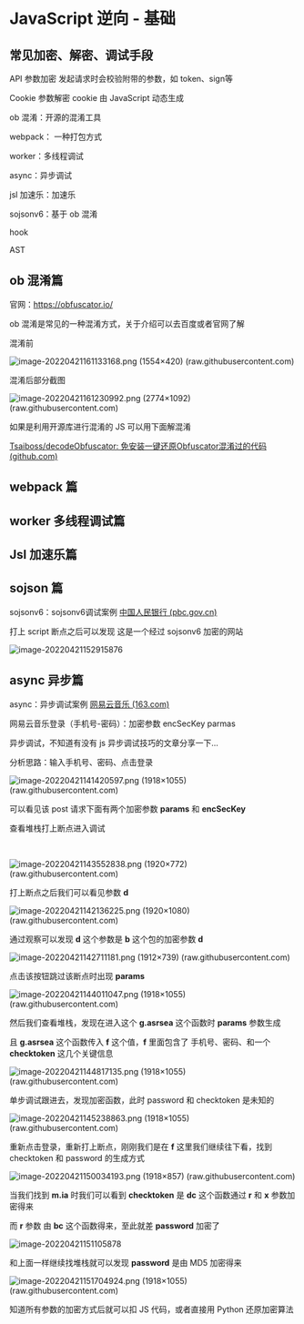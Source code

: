 # JavaScript 逆向 - 基础





## 常见加密、解密、调试手段



API 参数加密 发起请求时会校验附带的参数，如 token、sign等

Cookie 参数解密 cookie 由 JavaScript 动态生成



ob 混淆：开源的混淆工具

webpack： 一种打包方式

worker：多线程调试

async：异步调试

jsl 加速乐：加速乐

sojsonv6：基于 ob 混淆



hook

AST



## ob 混淆篇

官网：https://obfuscator.io/

ob 混淆是常见的一种混淆方式，关于介绍可以去百度或者官网了解



混淆前

![image-20220421161133168.png (1554×420) (raw.githubusercontent.com)](https://raw.githubusercontent.com/koko-cyber/JavaScript---/main/picture/image-20220421161133168.png?token=GHSAT0AAAAAABTA6WMVXJSXKHZMKIS7ESFIYTBD7XQ)

混淆后部分截图

![image-20220421161230992.png (2774×1092) (raw.githubusercontent.com)](https://raw.githubusercontent.com/koko-cyber/JavaScript---/main/picture/image-20220421161230992.png?token=GHSAT0AAAAAABTA6WMUNQVYVFECBKMOHFLSYTBEBMA)



如果是利用开源库进行混淆的 JS 可以用下面解混淆

 [Tsaiboss/decodeObfuscator: 免安装一键还原Obfuscator混淆过的代码 (github.com)](https://github.com/Tsaiboss/decodeObfuscator)













## webpack 篇





## worker 多线程调试篇





## Jsl 加速乐篇





## sojson 篇



sojsonv6：sojsonv6调试案例 [中国人民银行 (pbc.gov.cn)](http://www.pbc.gov.cn/)



打上 script 断点之后可以发现 这是一个经过 sojsonv6 加密的网站

![image-20220421152915876](C:\Users\29434\AppData\Roaming\Typora\typora-user-images\image-20220421152915876.png)



## async 异步篇



async：异步调试案例 [网易云音乐 (163.com)](https://music.163.com/)

网易云音乐登录（手机号-密码）：加密参数 encSecKey parmas

异步调试，不知道有没有 js 异步调试技巧的文章分享一下...

分析思路：输入手机号、密码、点击登录



![image-20220421141420597.png (1918×1055) (raw.githubusercontent.com)](https://raw.githubusercontent.com/koko-cyber/JavaScript---/main/picture/image-20220421141420597.png?token=GHSAT0AAAAAABTA6WMUSPPGIR4JKPBMXTJSYTBEFRQ)

可以看见该 post 请求下面有两个加密参数 **params** 和 **encSecKey**



查看堆栈打上断点进入调试

​	

![image-20220421143552838.png (1920×772) (raw.githubusercontent.com)](https://raw.githubusercontent.com/koko-cyber/JavaScript---/main/picture/image-20220421143552838.png?token=GHSAT0AAAAAABTA6WMUAZHOW25V5Z65THKCYTBD2AA)





打上断点之后我们可以看见参数 **d**

![image-20220421142136225.png (1920×1080) (raw.githubusercontent.com)](https://raw.githubusercontent.com/koko-cyber/JavaScript---/main/picture/image-20220421142136225.png?token=GHSAT0AAAAAABTA6WMU2FNPD54XOJHFCYS2YTBDYZQ)



通过观察可以发现 **d** 这个参数是 **b** 这个包的加密参数 **d**

![image-20220421142711181.png (1912×739) (raw.githubusercontent.com)](https://raw.githubusercontent.com/koko-cyber/JavaScript---/main/picture/image-20220421142711181.png?token=GHSAT0AAAAAABTA6WMU3LNBHH47SKGAHAJAYTBDZYA)



点击该按钮跳过该断点时出现 **params** 

![image-20220421144011047.png (1918×1055) (raw.githubusercontent.com)](https://raw.githubusercontent.com/koko-cyber/JavaScript---/main/picture/image-20220421144011047.png?token=GHSAT0AAAAAABTA6WMUSUMSYY6BIUXG2TRMYTBD3BA)

然后我们查看堆栈，发现在进入这个 **g.asrsea** 这个函数时 **params** 参数生成

且 **g.asrsea** 这个函数传入 **f** 这个值，**f** 里面包含了 手机号、密码、和一个 **checktoken** 这几个关键信息



![image-20220421144817135.png (1918×1055) (raw.githubusercontent.com)](https://raw.githubusercontent.com/koko-cyber/JavaScript---/main/picture/image-20220421144817135.png?token=GHSAT0AAAAAABTA6WMVPIO4TXZOWRJGFLMUYTBD25A)





单步调试跟进去，发现加密函数，此时 password 和 checktoken 是未知的

![image-20220421145238863.png (1918×1055) (raw.githubusercontent.com)](https://raw.githubusercontent.com/koko-cyber/JavaScript---/main/picture/image-20220421145238863.png?token=GHSAT0AAAAAABTA6WMVHLG2YOMZIDGTOJCCYTBD3YA)

重新点击登录，重新打上断点，刚刚我们是在 **f** 这里我们继续往下看，找到 checktoken 和 password 的生成方式

![image-20220421150034193.png (1918×857) (raw.githubusercontent.com)](https://raw.githubusercontent.com/koko-cyber/JavaScript---/main/picture/image-20220421150034193.png?token=GHSAT0AAAAAABTA6WMUP35WBXEWGCFX5LV2YTBD4KA)





当我们找到 **m.ia** 时我们可以看到 **checktoken** 是 **dc** 这个函数通过 **r** 和 **x** 参数加密得来



而 **r** 参数 由 **bc** 这个函数得来，至此就差 **password** 加密了

![image-20220421151105878](C:\note\study\js逆向\picture\image-20220421151105878.png)



和上面一样继续找堆栈就可以发现 **password** 是由 MD5 加密得来

![image-20220421151704924.png (1918×1055) (raw.githubusercontent.com)](https://raw.githubusercontent.com/koko-cyber/JavaScript---/main/picture/image-20220421151704924.png?token=GHSAT0AAAAAABTA6WMUJ2LVWBC7JBUV2RDQYTBD5SQ)

知道所有参数的加密方式后就可以扣 JS 代码，或者直接用 Python 还原加密算法



